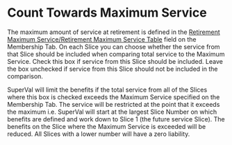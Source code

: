 # Count Towards Maximum Service

The maximum amount of service at retirement is defined in the
[Retirement Maximum Service/Retirement Maximum Service
Table](actives_basis+srvmax.md) field on the Membership Tab. On each
Slice you can choose whether the service from that Slice should be
included when comparing total service to the Maximum Service. Check this
box if service from this Slice should be included. Leave the box
unchecked if service from this Slice should not be included in the
comparison.

SuperVal will limit the benefits if the total service from all of the
Slices where this box is checked exceeds the Maximum Service specified
on the Membership Tab. The service will be restricted at the point that
it exceeds the maximum i.e. SuperVal will start at the largest Slice
Number on which benefits are defined and work down to Slice 1 (the
future service Slice). The benefits on the Slice where the Maximum
Service is exceeded will be reduced. All Slices with a lower number will
have a zero liability.
